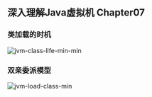 ## 深入理解Java虚拟机 Chapter07

### 类加载的时机
![jvm-class-life-min-min](https://s0.wailian.download/2019/04/18/jvm-class-life-min-min.png)

### 双亲委派模型
![jvm-load-class-min](https://s0.wailian.download/2019/04/18/jvm-load-class-min.jpg)